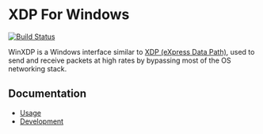 # XDP For Windows

[![Build Status](https://mscodehub.visualstudio.com/WindowsXDP/_apis/build/status/CI?branchName=main)](https://mscodehub.visualstudio.com/WindowsXDP/_build/latest?definitionId=1746&branchName=main)

WinXDP is a Windows interface similar to [XDP (eXpress Data Path)](https://en.wikipedia.org/wiki/Express_Data_Path),
used to send and receive packets at high rates by bypassing most of the OS networking stack.

## Documentation

* [Usage](./docs/usage.md)
* [Development](./docs/development.md)

